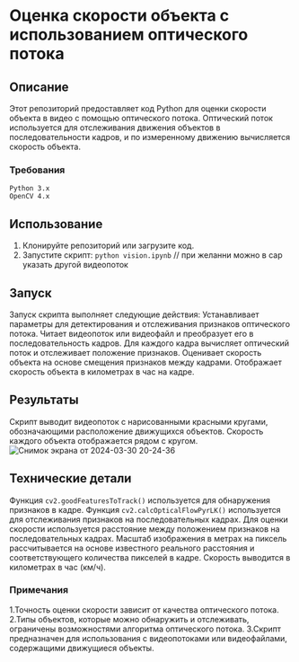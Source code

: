 # Оценка скорости объекта с использованием оптического потока

## Описание

Этот репозиторий предоставляет код Python для оценки скорости объекта в видео с помощью оптического потока. Оптический поток используется для отслеживания движения объектов в последовательности кадров, и по измеренному движению вычисляется скорость объекта.

### Требования

    Python 3.x
    OpenCV 4.x

## Использование

 1. Клонируйте репозиторий или загрузите код.
 2. Запустите скрипт: 
    ```python vision.ipynb``` // при желанни можно в cap указать другой видеопоток

## Запуск

Запуск скрипта выполняет следующие действия: 
    Устанавливает параметры для детектирования и отслеживания признаков оптического потока.
    Читает видеопоток или видеофайл и преобразует его в последовательность кадров.
    Для каждого кадра вычисляет оптический поток и отслеживает положение признаков.
    Оценивает скорость объекта на основе смещения признаков между кадрами.
    Отображает скорость объекта в километрах в час на кадре.

## Результаты

Скрипт выводит видеопоток с нарисованными красными кругами, обозначающими расположение движущихся объектов. Скорость каждого объекта отображается рядом с кругом.
![Снимок экрана от 2024-03-30 20-24-36](https://github.com/Kikozai/computer-vision-example-/assets/105602295/4bd0f49e-b0e5-4c73-a6b6-74b98868990e)




## Технические детали
  Функция ```cv2.goodFeaturesToTrack()``` используется для обнаружения признаков в кадре.
    Функция ```cv2.calcOpticalFlowPyrLK()``` используется для отслеживания признаков на последовательных кадрах.
    Для оценки скорости используется расстояние между положением признаков на последовательных кадрах.
    Масштаб изображения в метрах на пиксель рассчитывается на основе известного реального расстояния и соответствующего количества пикселей в кадре.
    Скорость выводится в километрах в час (км/ч).

### Примечания

  1.Точность оценки скорости зависит от качества оптического потока.
    2.Типы объектов, которые можно обнаружить и отслеживать, ограничены возможностями алгоритма оптического потока.
    3.Скрипт предназначен для использования с видеопотоками или видеофайлами, содержащими движущиеся объекты.
